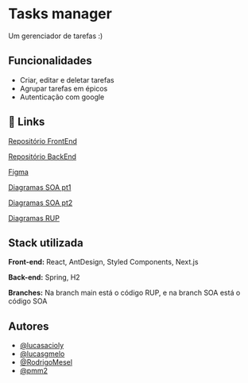 
# Tasks manager

Um gerenciador de tarefas :)


## Funcionalidades

- Criar, editar e deletar tarefas
- Agrupar tarefas em épicos
- Autenticação com google



## 🔗 Links
[Repositório FrontEnd](https://github.com/lucasgmelo/habiting)

[Repositório BackEnd](https://github.com/lucasacioly/tasks-manager)

[Figma](https://www.figma.com/file/cUCzaQh6hjB6Bj0STDFqpz/Tasks-Manager?type=design&node-id=0%3A1&mode=design&t=6w9Z3371dmRGQQ8y-1)

[Diagramas SOA pt1](https://drive.google.com/file/d/1wlZLp1rFdKoWxnPI9vhF2s-6yxQhWaI-/view?usp=sharing)

[Diagramas SOA pt2](https://drive.google.com/file/d/17DVCshYknUfBW-w3utumWel6M7DAGgUg/view?usp=sharing)

[Diagramas RUP](https://online.visual-paradigm.com/share.jsp?id=323636343737312d33#diagram:workspace=acnbcjhx&proj=0&id=3)
## Stack utilizada

**Front-end:** React, AntDesign, Styled Components, Next.js

**Back-end:** Spring, H2

**Branches:** Na branch main está o código RUP, e na branch SOA está o código SOA


## Autores

- [@lucasacioly](https://github.com/lucasacioly)
- [@lucasgmelo](https://github.com/lucasgmelo)
- [@RodrigoMesel](https://github.com/RodrigoMesel)
- [@pmm2](https://github.com/pmm2)



